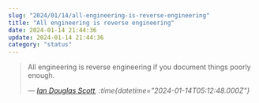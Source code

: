 ```yaml
---
slug: "2024/01/14/all-engineering-is-reverse-engineering"
title: "All engineering is reverse engineering"
date: 2024-01-14 21:44:36
update: 2024-01-14 21:44:36
category: "status"
---
```


> All engineering is reverse engineering if you document things poorly enough.
> 
> <cite>&mdash; [Ian Douglas Scott](https://fosstodon.org/@ids1024/111751290442259763), :time{datetime="2024-01-14T05:12:48.000Z"}</cite>
